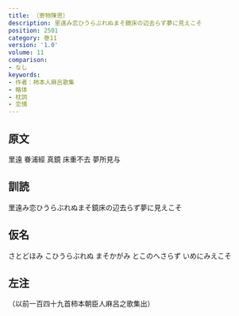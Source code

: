 ```yaml
---
title: （寄物陳思）
description: 里遠み恋ひうらぶれぬまそ鏡床の辺去らず夢に見えこそ
position: 2501
category: 巻11
version: '1.0'
volume: 11
comparison:
- なし
keywords:
- 作者：柿本人麻呂歌集
- 略体
- 枕詞
- 恋情
---
```


## 原文

里遠 眷浦經 真鏡 床重不去 夢所見与

## 訓読

里遠み恋ひうらぶれぬまそ鏡床の辺去らず夢に見えこそ

## 仮名

さとどほみ こひうらぶれぬ まそかがみ とこのへさらず いめにみえこそ

## 左注

（以前一百四十九首柿本朝臣人麻呂之歌集出）

